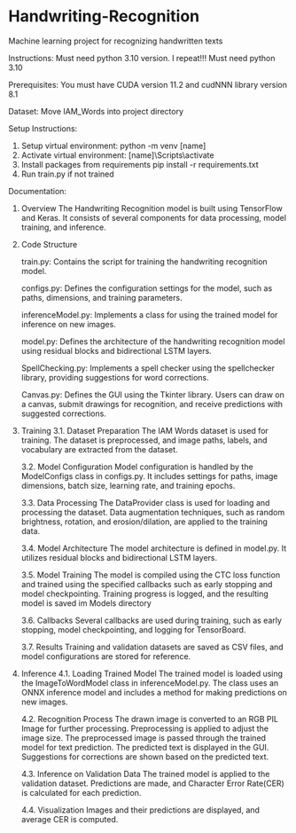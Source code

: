 # Handwriting-Recognition
Machine learning project for recognizing handwritten texts

Instructions:
Must need python 3.10 version.
I repeat!!! Must need python 3.10

Prerequisites:
    You must have CUDA version 11.2 and cudNNN library version 8.1

Dataset:
    Move IAM_Words into project directory

Setup Instructions:
1. Setup virtual environment:
    python -m venv [name]
2. Activate virtual environment:
    [name]\Scripts\activate
3. Install packages from requirements
    pip install -r requirements.txt
4. Run train.py if not trained

Documentation:
1. Overview
The Handwriting Recognition model is built using TensorFlow and Keras. It consists of several components for data processing, model training, and inference.

2. Code Structure

    train.py: Contains the script for training the handwriting recognition model.

    configs.py: Defines the configuration settings for the model, such as paths, dimensions, and training parameters.

    inferenceModel.py: Implements a class for using the trained model for inference on new images.

    model.py: Defines the architecture of the handwriting recognition model using residual blocks and bidirectional LSTM layers.

    SpellChecking.py: Implements a spell checker using the spellchecker library, providing suggestions for word corrections.
    
    Canvas.py: Defines the GUI using the Tkinter library. Users can draw on a canvas, submit drawings for recognition, and receive predictions with suggested corrections.


3. Training
    3.1. Dataset Preparation
        The IAM Words dataset is used for training. The dataset is preprocessed, and  image paths, labels, and vocabulary are extracted from the dataset.

    3.2. Model Configuration
        Model configuration is handled by the ModelConfigs class in configs.py. It includes settings for paths, image dimensions, batch size, learning rate, and training epochs.

    3.3. Data Processing
        The DataProvider class is used for loading and processing the dataset. Data augmentation techniques, such as random brightness, rotation, and erosion/dilation, are applied to the training data.

    3.4. Model Architecture
        The model architecture is defined in model.py. It utilizes residual blocks and bidirectional LSTM layers.

    3.5. Model Training
        The model is compiled using the CTC loss function and trained using the specified callbacks such as early stopping and model checkpointing. Training progress is logged, and the resulting model is saved im Models directory

    3.6. Callbacks
        Several callbacks are used during training, such as early stopping, model checkpointing, and logging for TensorBoard.

    3.7. Results
        Training and validation datasets are saved as CSV files, and model configurations are stored for reference.


4. Inference
    4.1. Loading Trained Model
        The trained model is loaded using the ImageToWordModel class in inferenceModel.py. The class uses an ONNX inference model and includes a method for making predictions on new images.

    4.2. Recognition Process
        The drawn image is converted to an RGB PIL Image for further processing. Preprocessing is applied to adjust the image size. The preprocessed image is passed through the trained model for text prediction. The predicted text is displayed in the GUI. Suggestions for corrections are shown based on the predicted text.

    4.3. Inference on Validation Data
        The trained model is applied to the validation dataset. Predictions are made, and Character Error Rate(CER) is calculated for each prediction.

    4.4. Visualization
        Images and their predictions are displayed, and average CER is computed.